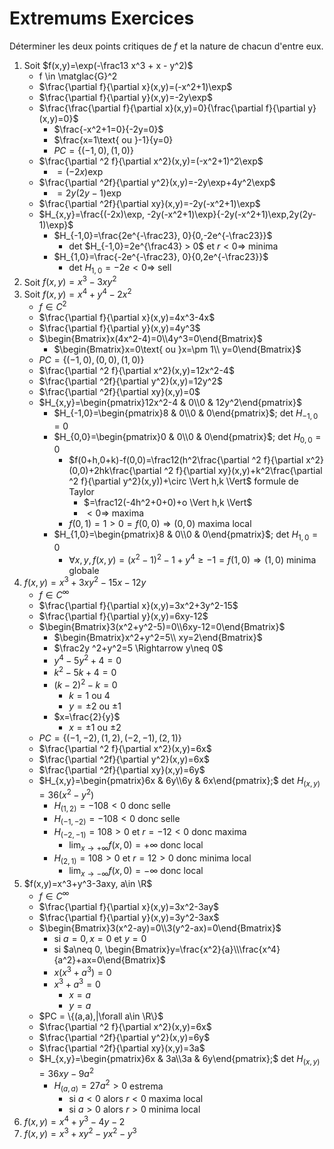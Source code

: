 # Extremums Exercices

Déterminer les deux points critiques de $f$ et la nature de chacun d'entre eux.

1. Soit $f(x,y)=\exp(-\frac13 x^3 + x - y^2)$
   - f \in \matglac{G}^2
   - $\frac{\partial f}{\partial x}(x,y)=(-x^2+1)\exp$
   - $\frac{\partial f}{\partial y}(x,y)=-2y\exp$
   - $\frac{\frac{\partial f}{\partial x}(x,y)=0}{\frac{\partial f}{\partial y}(x,y)=0}$
     - $\frac{-x^2+1=0}{-2y=0}$
     - $\frac{x=1\text{ ou }-1}{y=0}
     - $PC=\{ (-1,0), (1,0) \}$
   - $\frac{\partial ^2 f}{\partial x^2}(x,y)=(-x^2+1)^2\exp$
     - $=(-2x)\exp$
   - $\frac{\partial ^2f}{\partial y^2}(x,y)=-2y\exp+4y^2\exp$
     - $=2y(2y-1)\exp$
   - $\frac{\partial ^2f}{\partial xy}(x,y)=-2y(-x^2+1)\exp$
   - $H_{x,y}=\frac{(-2x)\exp, -2y(-x^2+1)\exp}{-2y(-x^2+1)\exp,2y(2y-1)\exp}$
     - $H_{-1,0}=\frac{2e^{-\frac23}, 0}{0,-2e^{-\frac23}}$
       - det $H_{-1,0}=2e^{\frac43} > 0$ et $r < 0 \Rightarrow$ minima
     - $H_{1,0}=\frac{-2e^{-\frac23}, 0}{0,2e^{-\frac23}}$
       - det $H_{1,0}=-2e < 0 \Rightarrow$ sell
2. Soit $f(x,y)=x^3-3xy^2$
3. Soit $f(x,y)=x^4+y^4-2x^2$
   - $f \in C^2$
   - $\frac{\partial f}{\partial x}(x,y)=4x^3-4x$
   - $\frac{\partial f}{\partial y}(x,y)=4y^3$
   - $\begin{Bmatrix}x(4x^2-4)=0\\4y^3=0\end{Bmatrix}$
     - $\begin{Bmatrix}x=0\text{ ou }x=\pm 1\\ y=0\end{Bmatrix}$
   - $PC = \{(-1,0),(0,0),(1,0)\}$
   - $\frac{\partial ^2 f}{\partial x^2}(x,y)=12x^2-4$
   - $\frac{\partial ^2f}{\partial y^2}(x,y)=12y^2$
   - $\frac{\partial ^2f}{\partial xy}(x,y)=0$
   - $H_{x,y}=\begin{pmatrix}12x^2-4 & 0\\0 & 12y^2\end{pmatrix}$
     - $H_{-1,0}=\begin{pmatrix}8 & 0\\0 & 0\end{pmatrix}$; det $H_{-1,0}=0$
     - $H_{0,0}=\begin{pmatrix}0 & 0\\0 & 0\end{pmatrix}$; det $H_{0,0}=0$
       - $f(0+h,0+k)-f(0,0)=\frac12(h^2\frac{\partial ^2 f}{\partial x^2}(0,0)+2hk\frac{\partial ^2 f}{\partial xy}(x,y)+k^2\frac{\partial ^2 f}{\partial y^2}(x,y))+\circ \Vert h,k \Vert$ formule de Taylor
         - $=\frac12(-4h^2+0+0)+o \Vert h,k \Vert$
         - $< 0 \Rightarrow$ maxima
       - $f(0,1)=1>0=f(0,0) \Rightarrow (0,0)$ maxima local
     - $H_{1,0}=\begin{pmatrix}8 & 0\\0 & 0\end{pmatrix}$; det $H_{1,0}=0$
       - $\forall x,y,f(x,y)=(x^2-1)^2-1+y^4 \geq -1=f(1,0) \Rightarrow (1,0)$ minima globale
1. $f(x,y)=x^3+3xy^2-15x-12y$
   - $f \in C^\infty$
   - $\frac{\partial f}{\partial x}(x,y)=3x^2+3y^2-15$
   - $\frac{\partial f}{\partial y}(x,y)=6xy-12$
   - $\begin{Bmatrix}3(x^2+y^2-5)=0\\6xy-12=0\end{Bmatrix}$
     - $\begin{Bmatrix}x^2+y^2=5\\ xy=2\end{Bmatrix}$
     - $\frac2y ^2+y^2=5 \Rightarrow y\neq 0$
     - $y^4-5y^2+4=0$
     - $k^2-5k+4=0$
     - $(k-2)^2-k=0$
       - $k=1$ ou $4$
       - $y=\pm 2$ ou $\pm 1$
     - $x=\frac{2}{y}$
       - $x=\pm 1$ ou $\pm 2$
   - $PC = \{(-1,-2),(1,2),(-2,-1),(2,1)\}$
   - $\frac{\partial ^2 f}{\partial x^2}(x,y)=6x$
   - $\frac{\partial ^2f}{\partial y^2}(x,y)=6x$
   - $\frac{\partial ^2f}{\partial xy}(x,y)=6y$
   - $H_{x,y}=\begin{pmatrix}6x & 6y\\6y & 6x\end{pmatrix};$ det $H_{(x,y)}=36(x^2-y^2)$
     - $H_{(1,2)}=-108<0$ donc selle
     - $H_{(-1,-2)}=-108<0$ donc selle
     - $H_{(-2,-1)}=108>0$ et $r=-12<0$ donc maxima
       - $\lim_{x\to +\infty}f(x,0)=+\infty$ donc local
     - $H_{(2,1)}=108>0$ et $r=12>0$ donc minima local
       - $\lim_{x\to -\infty}f(x,0)=-\infty$ donc local
2. $f(x,y)=x^3+y^3-3axy, a\in \R$
   - $f \in C^\infty$
   - $\frac{\partial f}{\partial x}(x,y)=3x^2-3ay$
   - $\frac{\partial f}{\partial y}(x,y)=3y^2-3ax$
   - $\begin{Bmatrix}3(x^2-ay)=0\\3(y^2-ax)=0\end{Bmatrix}$
     - si $a=0, x=0$ et $y=0$
     - si $a\neq 0, \begin{Bmatrix}y=\frac{x^2}{a}\\\frac{x^4}{a^2}+ax=0\end{Bmatrix}$
     - $x(x^3+a^3)=0$
     - $x^3+a^3=0$
       - $x=a$
       - $y=a$
   - $PC = \{(a,a),|\forall a\in \R\}$
   - $\frac{\partial ^2 f}{\partial x^2}(x,y)=6x$
   - $\frac{\partial ^2f}{\partial y^2}(x,y)=6y$
   - $\frac{\partial ^2f}{\partial xy}(x,y)=3a$
   - $H_{x,y}=\begin{pmatrix}6x & 3a\\3a & 6y\end{pmatrix};$ det $H_{(x,y)}=36xy-9a^2$
     - $H_{(a,a)}=27a^2>0$ estrema
       - si $a<0$ alors $r<0$ maxima local
       - si $a>0$ alors $r>0$ minima local
3. $f(x,y)=x^4+y^3-4y-2$
4. $f(x,y)=x^3+xy^2-yx^2-y^3$